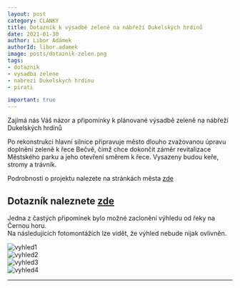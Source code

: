 ```yaml
---
layout: post
category: CLANKY
title: Dotazník k výsadbě zeleně na nábřeží Dukelských hrdinů
date: 2021-01-30
author: Libor Adámek
authorId: libor.adamek
image: posts/dotaznik-zelen.png  
tags: 
- dotaznik
- vysadba zelene
- nabrezi Dukelskych hrdinu
- pirati

important: true
---
```

Zajímá nás Váš názor a připomínky k plánované výsadbě zeleně na nábřeží Dukelských hrdinů

Po rekonstrukci hlavní silnice připravuje město dlouho zvažovanou úpravu doplnění zeleně k řece Bečvě, čímž chce dokončit záměr revitalizace Městského parku a jeho otevření směrem k řece. Vysazeny budou keře, stromy a trávník.

Podrobnosti o projektu nalezete na stránkách města [zde](https://www.roznov.cz/nabrezi-dukelskych-hrdinu-vysadba-zelene/d-30021)



## Dotazník naleznete [zde](https://forms.gle/8n7w6HSz5miibRqz6)

Jedna z častých připomínek bylo možné zaclonění výhledu od řeky na Černou horu. <br>Na následujících fotomontážích lze vidět, že výhled nebude nijak ovlivněn.

![vyhled1](https://roznov.pirati.cz/assets/img/posts//vyhled1.jpg)<br>
![vyhled2](https://roznov.pirati.cz/assets/img/posts//vyhled2.jpg)<br>
![vyhled3](https://roznov.pirati.cz/assets/img/posts//vyhled3.jpg)<br>
![vyhled4](https://roznov.pirati.cz/assets/img/posts//vyhled4.jpg)<br>

---
